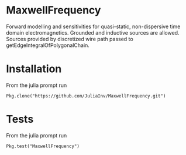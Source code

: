 # MaxwellFrequency

Forward modelling and sensitivities for quasi-static, non-dispersive time domain electromagnetics. Grounded and inductive sources are allowed. Sources provided by discretized wire path passed to getEdgeIntegralOfPolygonalChain.

# Installation

From the julia prompt run
```
Pkg.clone("https://github.com/JuliaInv/MaxwellFrequency.git")
```

# Tests

From the julia prompt run
```
Pkg.test("MaxwellFrequency")
```
